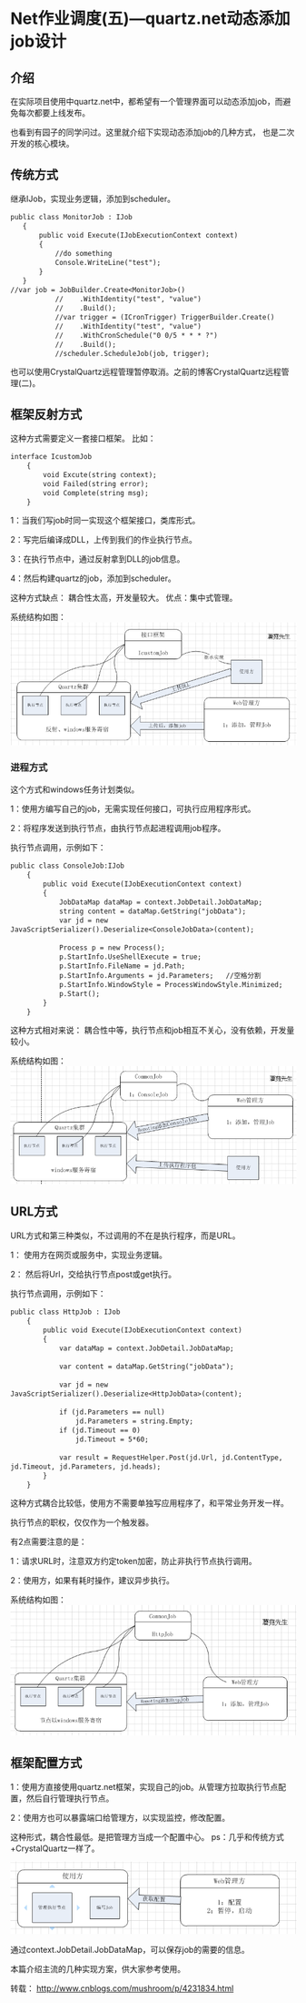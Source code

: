 # Net作业调度(五)—quartz.net动态添加job设计  

## 介绍  
在实际项目使用中quartz.net中，都希望有一个管理界面可以动态添加job，而避免每次都要上线发布。   

也看到有园子的同学问过。这里就介绍下实现动态添加job的几种方式， 也是二次开发的核心模块。  
## 传统方式  
 继承IJob，实现业务逻辑，添加到scheduler。  
 ```
 public class MonitorJob : IJob
    {
        public void Execute(IJobExecutionContext context)
        {
            //do something
            Console.WriteLine("test");
        }
    }
 //var job = JobBuilder.Create<MonitorJob>()
            //    .WithIdentity("test", "value")
            //    .Build();
            //var trigger = (ICronTrigger) TriggerBuilder.Create()
            //    .WithIdentity("test", "value")
            //    .WithCronSchedule("0 0/5 * * * ?")
            //    .Build();
            //scheduler.ScheduleJob(job, trigger);
 ```
 
 也可以使用CrystalQuartz远程管理暂停取消。之前的博客CrystalQuartz远程管理(二)。  
##  框架反射方式   
这种方式需要定义一套接口框架。 比如：  
```
interface IcustomJob
    {
        void Excute(string context);
        void Failed(string error);
        void Complete(string msg);
    }
```
1：当我们写job时同一实现这个框架接口，类库形式。  

2：写完后编译成DLL，上传到我们的作业执行节点。  

3：在执行节点中，通过反射拿到DLL的job信息。  

4：然后构建quartz的job，添加到scheduler。  

这种方式缺点： 耦合性太高，开发量较大。 优点：集中式管理。  

系统结构如图：  
![](../asserts/mushroom7.png)  

### 进程方式  
这个方式和windows任务计划类似。  

1：使用方编写自己的job，无需实现任何接口，可执行应用程序形式。  

2：将程序发送到执行节点，由执行节点起进程调用job程序。  

执行节点调用，示例如下：  

```
public class ConsoleJob:IJob
    {
        public void Execute(IJobExecutionContext context)
        {
            JobDataMap dataMap = context.JobDetail.JobDataMap;
            string content = dataMap.GetString("jobData");
            var jd = new JavaScriptSerializer().Deserialize<ConsoleJobData>(content);

            Process p = new Process();
            p.StartInfo.UseShellExecute = true;
            p.StartInfo.FileName = jd.Path;
            p.StartInfo.Arguments = jd.Parameters;   //空格分割
            p.StartInfo.WindowStyle = ProcessWindowStyle.Minimized;
            p.Start();
        }
    }
```
这种方式相对来说： 耦合性中等，执行节点和job相互不关心，没有依赖，开发量较小。  

系统结构如图：  
![](../asserts/mushroom8.png)  
## URL方式  
URL方式和第三种类似，不过调用的不在是执行程序，而是URL。  

1： 使用方在网页或服务中，实现业务逻辑。  

2： 然后将Url，交给执行节点post或get执行。  

执行节点调用，示例如下：  
```
public class HttpJob : IJob
    {
        public void Execute(IJobExecutionContext context)
        {
            var dataMap = context.JobDetail.JobDataMap;

            var content = dataMap.GetString("jobData");

            var jd = new JavaScriptSerializer().Deserialize<HttpJobData>(content);

            if (jd.Parameters == null)
                jd.Parameters = string.Empty;
            if (jd.Timeout == 0)
                jd.Timeout = 5*60;

            var result = RequestHelper.Post(jd.Url, jd.ContentType, jd.Timeout, jd.Parameters, jd.heads);
        }
    }
```

这种方式耦合比较低，使用方不需要单独写应用程序了，和平常业务开发一样。  

执行节点的职权，仅仅作为一个触发器。  

有2点需要注意的是：  

1：请求URL时，注意双方约定token加密，防止非执行节点执行调用。  

2：使用方，如果有耗时操作，建议异步执行。   

系统结构如图：  
![](../asserts/mushroom9.png) 

## 框架配置方式  
1：使用方直接使用quartz.net框架，实现自己的job。从管理方拉取执行节点配置，然后自行管理执行节点。  

2：使用方也可以暴露端口给管理方，以实现监控，修改配置。  

这种形式，耦合性最低。是把管理方当成一个配置中心。     ps：几乎和传统方式+CrystalQuartz一样了。  

![](../asserts/mushroom10.png)  

通过context.JobDetail.JobDataMap，可以保存job的需要的信息。  

本篇介绍主流的几种实现方案，供大家参考使用。  

转载： http://www.cnblogs.com/mushroom/p/4231834.html  
